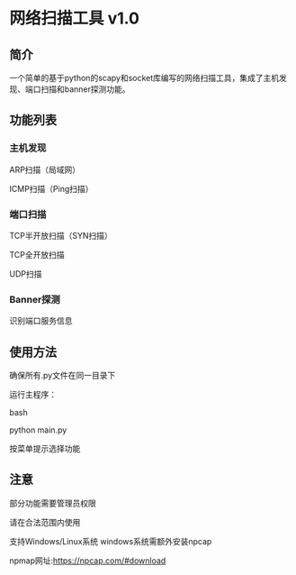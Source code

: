 # 网络扫描工具 v1.0
## 简介
一个简单的基于python的scapy和socket库编写的网络扫描工具，集成了主机发现、端口扫描和banner探测功能。

## 功能列表
### 主机发现

ARP扫描（局域网）

ICMP扫描（Ping扫描）

### 端口扫描

TCP半开放扫描（SYN扫描）

TCP全开放扫描

UDP扫描

### Banner探测

识别端口服务信息

## 使用方法
确保所有.py文件在同一目录下

运行主程序：

bash

python main.py

按菜单提示选择功能

## 注意
部分功能需要管理员权限

请在合法范围内使用

支持Windows/Linux系统
windows系统需额外安装npcap

npmap网址:https://npcap.com/#download

